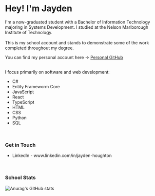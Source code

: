 <h1>Hey! I'm Jayden</h1>

I'm a now-graduated student with a Bachelor of Information Technology majoring in Systems Development. I studied at the Nelson Marlborough Institute of Technology.
<br>
<br>
This is my school account and stands to demonstrate some of the work completed throughout my degree.

You can find my personal account here -> <a href="https://github.com/Jayify">Personal GitHub</a>
<br><br>


I focus primarily on software and web development:
<ul>
  <li>C#</li>
  <li>Entity Frameworm Core</li>
  <li>JavaScript</li>
  <li>React</li>
  <li>TypeScript</li>
  <li>HTML</li>
  <li>CSS</li>
  <li>Python</li>
  <li>SQL</li>
</ul>
<br>
  
<h3>Get in Touch</h3>
<ul>
  <li>LinkedIn - www.linkedin.com/in/jayden-houghton</li>
</ul>
<br>

<h3>School Stats</h3>

![Anurag's GitHub stats](https://github-readme-stats.vercel.app/api?username=jayden-htn&show_icons=true&theme=tokyonight&count_private=true)
